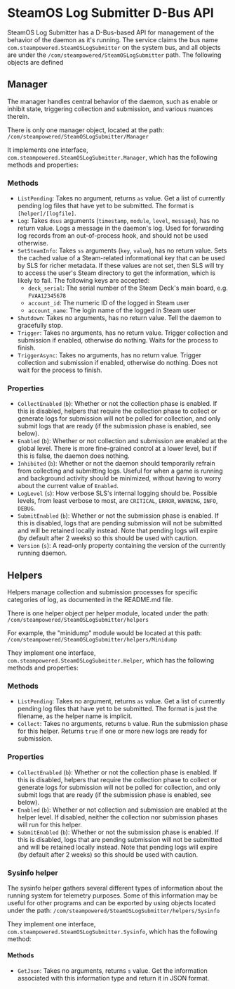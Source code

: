 SteamOS Log Submitter D-Bus API
===============================

SteamOS Log Submitter has a D-Bus-based API for management of the behavior of
the daemon as it's running. The service claims the bus name
`com.steampowered.SteamOSLogSubmitter` on the system bus, and all objects are
under the `/com/steampowered/SteamOSLogSubmitter` path. The following objects
are defined

## Manager

The manager handles central behavior of the daemon, such as enable or inhibit
state, triggering collection and submission, and various nuances therein.

There is only one manager object, located at the path:
`/com/steampowered/SteamOSLogSubmitter/Manager`

It implements one interface, `com.steampowered.SteamOSLogSubmitter.Manager`,
which has the following methods and properties:

### Methods

- `ListPending`: Takes no argument, returns `as` value. Get a list of currently
  pending log files that have yet to be submitted. The format is
  `[helper]/[logfile]`.
- `Log`: Takes `dsus` arguments (`timestamp`, `module`, `level`, `message`),
  has no return value. Logs a message in the daemon's log. Used for forwarding
  log records from an out-of-process hook, and should not be used otherwise.
- `SetSteamInfo`: Takes `ss` arguments (`key`, `value`), has no return value.
  Sets the cached value of a Steam-related informational key that can be used
  by SLS for richer metadata. If these values are not set, then SLS will try to
  access the user's Steam directory to get the information, which is likely to
  fail. The following keys are accepted:
  - `deck_serial`: The serial number of the Steam Deck's main board, e.g.
	`FVAA12345678`
  - `account_id`: The numeric ID of the logged in Steam user
  - `account_name`: The login name of the logged in Steam user
- `Shutdown`: Takes no arguments, has no return value. Tell the daemon to
  gracefully stop.
- `Trigger`: Takes no arguments, has no return value. Trigger collection and
  submission if enabled, otherwise do nothing. Waits for the process to finish.
- `TriggerAsync`: Takes no arguments, has no return value. Trigger collection
  and submission if enabled, otherwise do nothing. Does not wait for the
  process to finish.

### Properties

- `CollectEnabled` (`b`): Whether or not the collection phase is enabled. If
  this is disabled, helpers that require the collection phase to collect or
  generate logs for submission will not be polled for collection, and only
  submit logs that are ready (if the submission phase is enabled, see below).
- `Enabled` (`b`): Whether or not collection and submission are enabled at the
  global level. There is more fine-grained control at a lower level, but if
  this is false, the daemon does nothing.
- `Inhibited` (`b`): Whether or not the daemon should temporarily refrain from
  collecting and submitting logs. Useful for when a game is running and
  background activity should be minimized, without having to worry about the
  current value of `Enabled`.
- `LogLevel` (`s`): How verbose SLS's internal logging should be. Possible
  levels, from least verbose to most, are `CRITICAL`, `ERROR`, `WARNING`,
  `INFO`, `DEBUG`.
- `SubmitEnabled` (`b`): Whether or not the submission phase is enabled. If
  this is disabled, logs that are pending submission will not be submitted and
  will be retained locally instead. Note that pending logs will expire (by
  default after 2 weeks) so this should be used with caution.
- `Version` (`s`): A read-only property containing the version of the currently
  running daemon.

## Helpers

Helpers manage collection and submission processes for specific categories of
log, as documented in the README.md file.

There is one helper object per helper module, located under the path:
`/com/steampowered/SteamOSLogSubmitter/helpers`

For example, the "minidump" module would be located at this path:
`/com/steampowered/SteamOSLogSubmitter/helpers/Minidump`

They implement one interface, `com.steampowered.SteamOSLogSubmitter.Helper`,
which has the following methods and properties:

### Methods

- `ListPending`: Takes no argument, returns `as` value. Get a list of currently
  pending log files that have yet to be submitted. The format is just the
  filename, as the helper name is implicit.
- `Collect`: Takes no arguments, returns `b` value. Run the submission phase
  for this helper. Returns `true` if one or more new logs are ready for
  submission.

### Properties

- `CollectEnabled` (`b`): Whether or not the collection phase is enabled. If
  this is disabled, helpers that require the collection phase to collect or
  generate logs for submission will not be polled for collection, and only
  submit logs that are ready (if the submission phase is enabled, see below).
- `Enabled` (`b`): Whether or not collection and submission are enabled at the
  helper level. If disabled, neither the collection nor submission phases will
  run for this helper.
- `SubmitEnabled` (`b`): Whether or not the submission phase is enabled. If
  this is disabled, logs that are pending submission will not be submitted and
  will be retained locally instead. Note that pending logs will expire (by
  default after 2 weeks) so this should be used with caution.

### Sysinfo helper

The sysinfo helper gathers several different types of information about the
running system for telemetry purposes. Some of this information may be useful
for other programs and can be exported by using objects located under the path:
`/com/steampowered/SteamOSLogSubmitter/helpers/Sysinfo`

They implement one interface, `com.steampowered.SteamOSLogSubmitter.Sysinfo`,
which has the following method:

#### Methods

- `GetJson`: Takes no arguments, returns `s` value. Get the information
  associated with this information type and return it in JSON format.
